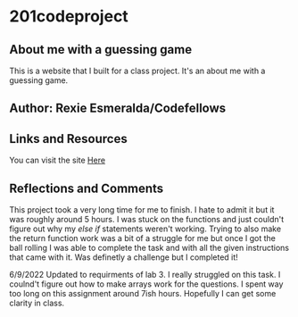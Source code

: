 # 201codeproject

## About me with a guessing game

This is a website that I built for a class project. It's an about me with a guessing game.

## Author: Rexie Esmeralda/Codefellows

## Links and Resources

You can visit the site [Here](https://esmerexie.github.io/201codeproject/)

## Reflections and Comments

This project took a very long time for me to finish. I hate to admit it but it was roughly around 5 hours. I was stuck on the functions and just couldn't figure out why my *else if* statements weren't working. Trying to also make the return function work was a bit of a struggle for me but once I got the ball rolling I was able to complete the task and with all the given instructions that came with it. Was definetly a challenge but I completed it!

6/9/2022
Updated to requirments of lab 3. I really struggled on this task. I coulnd't figure out how to make arrays work for the questions. I spent way too long on this assignment around 7ish hours. Hopefully I can get some clarity in class.
